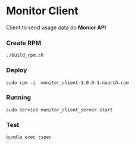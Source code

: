 # Monitor Client
Client to send usage data do **Monior API**
### Create RPM
```
./build_rpm.sh
```
### Deploy
```sudo rpm -i  monitor_client-1.0.0-1.noarch.rpm```
### Running
```sudo service monitor_client_server start```
### Test
```bundle exec rspec```
